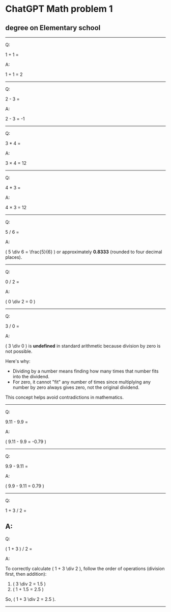 # ChatGPT Math problem 1
## degree on Elementary school

-----------------------------------------

Q:

1 + 1 = 

A:

1 + 1 = 2

-----------------------------------------

Q:

2 - 3 =

A:

2 - 3 = -1

-----------------------------------------

Q:

3 * 4 =

A:

3 × 4 = 12

-----------------------------------------

Q:

4 * 3 =

A:

4 × 3 = 12

-----------------------------------------

Q:

5 / 6 =

A:

\( 5 \div 6 = \frac{5}{6} \) or approximately **0.8333** (rounded to four decimal places).

-----------------------------------------

Q:

0 / 2 =

A:

\( 0 \div 2 = 0 \)

-----------------------------------------

Q:

3 / 0 =

A:

\( 3 \div 0 \) is **undefined** in standard arithmetic because division by zero is not possible. 

Here's why:
- Dividing by a number means finding how many times that number fits into the dividend.
- For zero, it cannot "fit" any number of times since multiplying any number by zero always gives zero, not the original dividend.

This concept helps avoid contradictions in mathematics.

-----------------------------------------

Q:

9.11 - 9.9 = 

A:

\( 9.11 - 9.9 = -0.79 \)

-----------------------------------------

Q:

9.9 - 9.11 = 

A:

\( 9.9 - 9.11 = 0.79 \)

-----------------------------------------

Q:

1 + 3 / 2 = 

A:
-----------------------------------------

Q:

( 1 + 3 ) / 2 = 

A: 

To correctly calculate \( 1 + 3 \div 2 \), follow the order of operations (division first, then addition):  

1. \( 3 \div 2 = 1.5 \)  
2. \( 1 + 1.5 = 2.5 \)  

So, \( 1 + 3 \div 2 = 2.5 \).

-----------------------------------------

